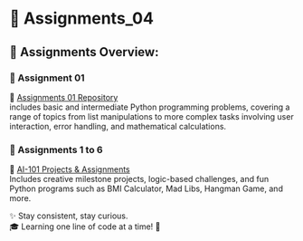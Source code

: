 # 📘 Assignments_04

## 🔗 Assignments Overview:

### 🎯 Assignment 01  
🔗 [Assignments 01 Repository](https://github.com/ShumailaWaheed/Assignments-00-to-05.git)  
includes basic and intermediate Python programming problems, covering a range of topics from list manipulations to more complex tasks involving user interaction, error handling, and mathematical calculations.

### 🎯 Assignments 1 to 6  
🔗 [AI-101 Projects & Assignments](https://github.com/ShumailaWaheed/assignmenst-04-101-projects.git)  
Includes creative milestone projects, logic-based challenges, and fun Python programs such as BMI Calculator, Mad Libs, Hangman Game, and more.

✨ Stay consistent, stay curious.  
🎓 Learning one line of code at a time! 🌟
